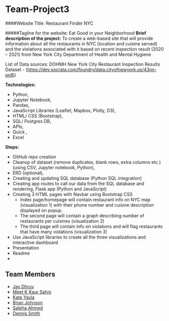 # Team-Project3
####Website Title: Restaurant Finder NYC

#####Tagline for the website: Eat Good in your Neighborhood
**Brief description of the project:**
To create a web-based site that will provide  information about all the restaurants in NYC (location and cuisine served) and the  violations associated with it based on recent inspection result (2020 – 2021) from  New York City Department of Health and Mental Hygiene 

List of Data sources: DOHMH New York City Restaurant Inspection Results Dataset - (https://dev.socrata.com/foundry/data.cityofnewyork.us/43nn-pn8j) 

**Technologies:**
- Python,
- Jupyter Notebook,
- Pandas,
- JavaScript Libraries (Leaflet, Mapbox, Plotly, D3),
- HTML/ CSS (Bootstrap), 
- SQL/ Postgres DB,
- APIs,
- Quick , 
- Excel 
  
**Steps:**
- GitHub repo creation
- Cleanup of dataset (remove duplicates, blank rows, extra columns etc.) (using CSV, Jupyter notebook, Python),
- ERD (optional),
- Creating and updating SQL database (Python SQL integration) 
- Creating app routes to call our data from the SQL database and rendering,
Flask app (Python and JavaScript) 
- Creating 3 HTML pages with Navbar using Bootstrap CSS  
  - Index page/homepage will contain restaurant info on NYC map  (visualization 1) with their phone number and cuisine description  displayed on popup.  
  - The second page will contain a graph describing number of restaurants per cuisines (visualization 2) 
  - The third page will contain info on violations and will flag restaurants  that have many violations (visualization 3)
- Use JavaScript libraries to create all the three visualizations and interactive dashboard
- Presentation 
- Readme 
- 
## **Team Members**
- [Jay Dhruv](https://github.com/jaybdhruv)
- [Meet K Kaur Sahni](https://github.com/meetk5)
- [Kate Yayla](https://github.com/Kate-Yayla)
- [Brian Johnson](https://github.com/Bjohnson08021/)
- [Saleha Ahmed](https://github.com/)
- [Dennis Smith](https://github.com/DennisPSmith5676)
